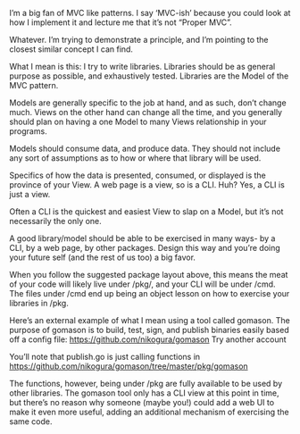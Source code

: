 I’m a big fan of MVC like patterns.  I say ‘MVC-ish’ because you could look at how I implement it and lecture me that it’s not “Proper MVC”.  

Whatever.  I’m trying to demonstrate a principle, and I’m pointing to the closest similar concept I can find.

What I mean is this:  I try to write libraries.  Libraries should be as general purpose as possible, and exhaustively tested.  Libraries are the Model of the MVC pattern.  

Models are generally specific to the job at hand, and as such, don’t change much.  Views on the other hand can change all the time, and you generally should plan on having a one Model to many Views relationship in your programs.

Models should consume data, and produce data.  They should not include any sort of assumptions as to how or where that library will be used.

Specifics of how the data is presented, consumed, or displayed is the province of your View.  A web page is a view, so is a CLI.  Huh?  Yes, a CLI is just a view.

Often a CLI is the quickest and easiest View to slap on a Model, but it’s not necessarily the only one.

A good library/model should be able to be exercised in many ways- by a CLI, by a web page, by other packages.  Design this way and you’re doing your future self (and the rest of us too) a big favor.

When you follow the suggested package layout above, this means the meat of your code will likely live under /pkg/<name>, and your CLI will be under /cmd.  The files under /cmd end up being an object lesson on how to exercise your libraries in /pkg.

Here’s an external example of what I mean using a tool called gomason.  The purpose of gomason is to build, test, sign, and publish binaries easily based off a config file:  https://github.com/nikogura/gomason
Try another account

You’ll note that publish.go  is just calling functions in https://github.com/nikogura/gomason/tree/master/pkg/gomason

The functions, however, being under /pkg are fully available to be used by other libraries.  The gomason tool only has a CLI view at this point in time, but there’s no reason why someone (maybe you!) could add a web UI to make it even more useful, adding an additional mechanism of exercising the same code.